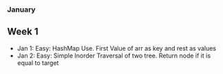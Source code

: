 ### January

## Week 1

* Jan 1: Easy: HashMap Use. First Value of arr as key and rest as values
* Jan 2: Easy: Simple Inorder Traversal of two tree. Return node if it is equal to target 
 